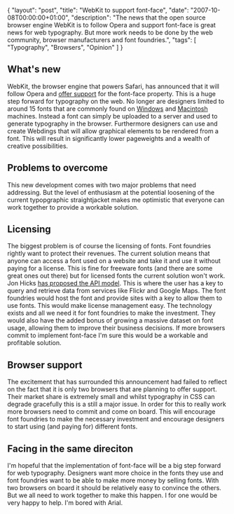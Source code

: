 {
  "layout": "post",
  "title": "WebKit to support font-face",
  "date": "2007-10-08T00:00:00+01:00",
  "description": "The news that the open source browser engine WebKit is to follow Opera and support font-face is great news for web typography. But more work needs to be done by the web community, browser manufacturers and font foundries.",
  "tags": [
    "Typography",
    "Browsers",
    "Opinion"
  ]
}

## What's new

WebKit, the browser engine that powers Safari, has announced that it will follow Opera and [offer support][1] for the font-face property. This is a huge step forward for typography on the web. No longer are designers limited to around 15 fonts that are commonly found on [Windows][2] and [Macintosh][3] machines. Instead a font can simply be uploaded to a server and used to generate typography in the browser. Furthermore designers can use and create Webdings that will allow graphical elements to be rendered from a font. This will result in significantly lower pageweights and a wealth of creative possibilities.

## Problems to overcome

This new development comes with two major problems that need addressing. But the level of enthusiasm at the potential loosening of the current typopgraphic straightjacket makes me optimistic that everyone can work together to provide a workable solution. 

## Licensing

The biggest problem is of course the licensing of fonts. Font foundries rightly want to protect their revenues. The current solution means that anyone can access a font used on a website and take it and use it without paying for a license. This is fine for freeware fonts (and there are some great ones out there) but for licensed fonts the current solution won't work. Jon Hicks [has proposed the API model][4]. This is where the user has a key to query and retrieve data from services like Flickr and Google Maps. The font foundries would host the font and provide sites with a key to allow them to use fonts. This would make license management easy. The technology exists and all we need it for font foundries to make the investment. They would also have the added bonus of growing a massive dataset on font usage, allowing them to improve their business decisions. If more browsers commit to implement font-face I'm sure this would be a workable and profitable solution. 

## Browser support

The excitement that has surrounded this announcement had failed to reflect on the fact that it is only two browsers that are planning to offer support. Their market share is extremely small and whilst typography in CSS can degrade gracefully this is a still a major issue. In order for this to really work more browsers need to commit and come on board. This will encourage font foundries to make the necessary investment and encourage designers to start using (and paying for) different fonts.

## Facing in the same direciton

I'm hopeful that the implementation of font-face will be a big step forward for web typography. Designers want more choice in the fonts they use and font foundries want to be able to make more money by selling fonts. With two browsers on board it should be relatively easy to convince the others. But we all need to work together to make this happen. I for one would be very happy to help. I'm bored with Arial.

 [1]: http://webkit.org/blog/124/downloadable-fonts/
 [2]: http://www.codestyle.org/css/font-family/sampler-WindowsResults.shtml
 [3]: http://www.codestyle.org/css/font-family/sampler-MacResults.shtml
 [4]: http://www.hicksdesign.co.uk/journal/fonts-in-your-face

